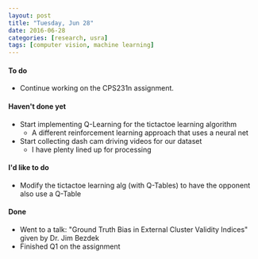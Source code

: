 ```yaml
---
layout: post
title: "Tuesday, Jun 28"
date: 2016-06-28
categories: [research, usra]
tags: [computer vision, machine learning]
---
```

#### To do
- Continue working on the CPS231n assignment.

#### Haven't done yet
- Start implementing Q-Learning for the tictactoe learning algorithm
	- A different reinforcement learning approach that uses a neural net
- Start collecting dash cam driving videos for our dataset
	- I have plenty lined up for processing

#### I'd like to do
- Modify the tictactoe learning alg (with Q-Tables) to have the opponent also use a Q-Table

#### Done
- Went to a talk: "Ground Truth Bias in External Cluster Validity Indices" given by Dr. Jim Bezdek
- Finished Q1 on the assignment
